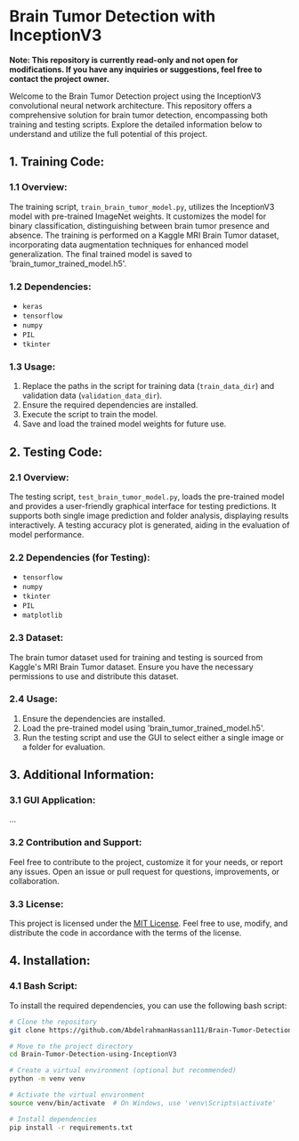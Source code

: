 # Brain Tumor Detection with InceptionV3

**Note: This repository is currently read-only and not open for modifications. If you have any inquiries or suggestions, feel free to contact the project owner.**

Welcome to the Brain Tumor Detection project using the InceptionV3 convolutional neural network architecture. This repository offers a comprehensive solution for brain tumor detection, encompassing both training and testing scripts. Explore the detailed information below to understand and utilize the full potential of this project.

## 1. Training Code:

### 1.1 Overview:

The training script, `train_brain_tumor_model.py`, utilizes the InceptionV3 model with pre-trained ImageNet weights. It customizes the model for binary classification, distinguishing between brain tumor presence and absence. The training is performed on a Kaggle MRI Brain Tumor dataset, incorporating data augmentation techniques for enhanced model generalization. The final trained model is saved to 'brain_tumor_trained_model.h5'.

### 1.2 Dependencies:

- `keras`
- `tensorflow`
- `numpy`
- `PIL`
- `tkinter`

### 1.3 Usage:

1. Replace the paths in the script for training data (`train_data_dir`) and validation data (`validation_data_dir`).
2. Ensure the required dependencies are installed.
3. Execute the script to train the model.
4. Save and load the trained model weights for future use.

## 2. Testing Code:

### 2.1 Overview:

The testing script, `test_brain_tumor_model.py`, loads the pre-trained model and provides a user-friendly graphical interface for testing predictions. It supports both single image prediction and folder analysis, displaying results interactively. A testing accuracy plot is generated, aiding in the evaluation of model performance.

### 2.2 Dependencies (for Testing):

- `tensorflow`
- `numpy`
- `tkinter`
- `PIL`
- `matplotlib`

### 2.3 Dataset:

The brain tumor dataset used for training and testing is sourced from Kaggle's MRI Brain Tumor dataset. Ensure you have the necessary permissions to use and distribute this dataset.

### 2.4 Usage:

1. Ensure the dependencies are installed.
2. Load the pre-trained model using 'brain_tumor_trained_model.h5'.
3. Run the testing script and use the GUI to select either a single image or a folder for evaluation.

## 3. Additional Information:

### 3.1 GUI Application:

...

### 3.2 Contribution and Support:

Feel free to contribute to the project, customize it for your needs, or report any issues. Open an issue or pull request for questions, improvements, or collaboration.

### 3.3 License:

This project is licensed under the [MIT License](LICENSE). Feel free to use, modify, and distribute the code in accordance with the terms of the license.

## 4. Installation:

### 4.1 Bash Script:

To install the required dependencies, you can use the following bash script:

```bash
# Clone the repository
git clone https://github.com/AbdelrahmanHassan111/Brain-Tumor-Detection-using-InceptionV3.git

# Move to the project directory
cd Brain-Tumor-Detection-using-InceptionV3

# Create a virtual environment (optional but recommended)
python -m venv venv

# Activate the virtual environment
source venv/bin/activate  # On Windows, use 'venv\Scripts\activate'

# Install dependencies
pip install -r requirements.txt
